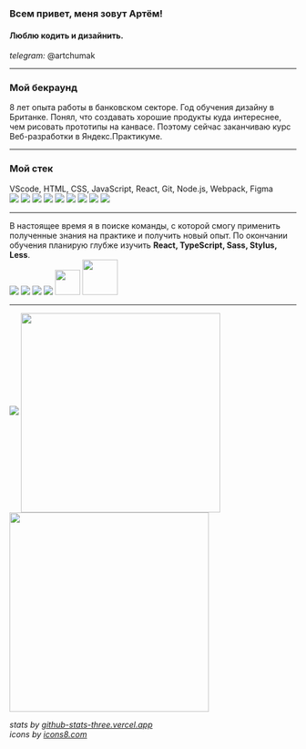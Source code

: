 ### Всем привет, меня зовут Артём!
#### Люблю кодить и дизайнить.
_telegram:_ @artchumak

---

### Мой бекраунд
8 лет опыта работы в банковском секторе. Год обучения дизайну в Британке. Понял, что создавать хорошие продукты куда интереснее, чем рисовать прототипы на канвасе. Поэтому сейчас заканчиваю курс Веб-разработки в Яндекс.Практикуме.

---

### Мой стек
VScode, HTML, CSS, JavaScript, React, Git, Node.js, Webpack, Figma  
<img src="https://img.icons8.com/color/36/000000/visual-studio-code-2019.png"/>
<img src="https://img.icons8.com/color/36/000000/html-5--v1.png"/>
<img src="https://img.icons8.com/color/36/000000/css3.png"/>
<img src="https://img.icons8.com/color/36/000000/javascript--v2.png"/>
<img src="https://img.icons8.com/office/32/000000/react.png"/>
<img src="https://img.icons8.com/color/36/000000/git.png"/>
<img src="https://img.icons8.com/color/46/000000/nodejs.png"/>
<img src="https://img.icons8.com/color/36/000000/webpack.png"/>
<img src="https://img.icons8.com/color/32/000000/figma--v1.png"/>

---

В настоящее время я в поиске команды, с которой смогу применить полученные знания на практике и получить новый опыт. По окончании обучения планирую глубже изучить **React, TypeScript, Sass, Stylus, Less**.  
<img src="https://img.icons8.com/office/32/000000/react.png"/>
<img src="https://img.icons8.com/color/32/000000/redux.png"/>
<img src="https://img.icons8.com/color/36/000000/typescript.png"/>
<img src="https://img.icons8.com/color/36/000000/sass-avatar.png"/>
<img width="44" src="https://cdn.iconscout.com/icon/free/png-512/stylus-2749354-2284744.png"/>
<img  width="62" src="https://s3.amazonaws.com/media-p.slid.es/uploads/451309/images/2235402/icon_less.png"/>

---

<img src="https://www.codewars.com/users/4to.0/badges/micro" />

<img align="center" width="350" src="https://github-readme-stats.vercel.app/api/top-langs/?username=artem-chumak&&layout=compact&theme=dracula" />

<img align="center" width="350" src="https://github-readme-stats.vercel.app/api?username=artem-chumak&hide=contribs,issues&theme=dracula" />

_stats by [github-stats-three.vercel.app]_  
_icons by [icons8.com]_

[github-stats-three.vercel.app]: <https://github.com/dylanjamesdev/Github-ReadMe-Stats#:~:text=github-stats-three.vercel.app>  
[icons8.com]: <https://icons8.com/>
